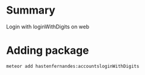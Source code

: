 # Summary
Login with loginWithDigits on web

# Adding package
```meteor add hastenfernandes:accountsloginWithDigits```